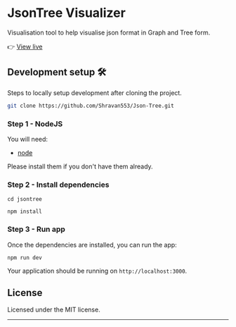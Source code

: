 # JsonTree Visualizer

Visualisation tool to help visualise json format in Graph and Tree form.

👉 [View live](https://shanjason.vercel.app/)


## Development setup 🛠

Steps to locally setup development after cloning the project.

```sh
git clone https://github.com/Shravan553/Json-Tree.git
```

### Step 1 - NodeJS

You will need:

- [node](https://nodejs.org/)

Please install them if you don't have them already.

### Step 2 - Install dependencies

```shell
cd jsontree
```

```shell
npm install
```

### Step 3 - Run app

Once the dependencies are installed, you can run the app:

```shell
npm run dev
```

Your application should be running on `http://localhost:3000`.

## License

Licensed under the MIT license.

---
